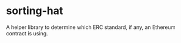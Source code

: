 # sorting-hat
A helper library to determine which ERC standard, if any, an Ethereum contract is using.

